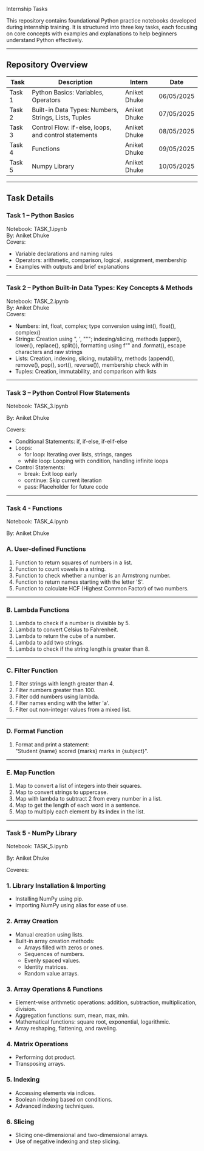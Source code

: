 Internship Tasks

This repository contains foundational Python practice notebooks developed during internship training. It is structured into three key tasks, each focusing on core concepts with examples and explanations to help beginners understand Python effectively.

---

##  Repository Overview

| Task | Description | Intern | Date |
|------|-------------|--------|------|
| Task 1 | Python Basics: Variables, Operators | Aniket Dhuke | 06/05/2025 |
| Task 2 | Built-in Data Types: Numbers, Strings, Lists, Tuples |  Aniket Dhuke | 07/05/2025 |
| Task 3 | Control Flow: if-else, loops, and control statements |  Aniket Dhuke | 08/05/2025 |
| Task 4 | Functions |  Aniket Dhuke | 09/05/2025 |
| Task 5 | Numpy Library |  Aniket Dhuke | 10/05/2025 |

---

##  Task Details

###  Task 1 – Python Basics  
Notebook: TASK_1.ipynb  
By:  Aniket Dhuke  
Covers:
- Variable declarations and naming rules  
- Operators: arithmetic, comparison, logical, assignment, membership  
- Examples with outputs and brief explanations  

---

###  Task 2 – Python Built-in Data Types: Key Concepts & Methods  
Notebook: TASK_2.ipynb  
By:  Aniket Dhuke  
Covers:
- Numbers: int, float, complex; type conversion using int(), float(), complex()  
- Strings: Creation using ", ', """; indexing/slicing, methods (upper(), lower(), replace(), split()), formatting using f"" and .format(), escape characters and raw strings  
- Lists: Creation, indexing, slicing, mutability, methods (append(), remove(), pop(), sort(), reverse()), membership check with in  
- Tuples: Creation, immutability, and comparison with lists  

---

###  Task 3 – Python Control Flow Statements  
Notebook: TASK_3.ipynb

By:  Aniket Dhuke  

Covers:
- Conditional Statements: if, if-else, if-elif-else  
- Loops:
  - for loop: Iterating over lists, strings, ranges  
  - while loop: Looping with condition, handling infinite loops  
- Control Statements:
  - break: Exit loop early  
  - continue: Skip current iteration  
  - pass: Placeholder for future code  

---

### Task 4 - Functions
Notebook: TASK_4.ipynb  

By: Aniket Dhuke

###  A. User-defined Functions
1. Function to return squares of numbers in a list.
2. Function to count vowels in a string.
3. Function to check whether a number is an Armstrong number.
4. Function to return names starting with the letter 'S'.
5. Function to calculate HCF (Highest Common Factor) of two numbers.

---

###  B. Lambda Functions
1. Lambda to check if a number is divisible by 5.
2. Lambda to convert Celsius to Fahrenheit.
3. Lambda to return the cube of a number.
4. Lambda to add two strings.
5. Lambda to check if the string length is greater than 8.

---

###  C. Filter Function
1. Filter strings with length greater than 4.
2. Filter numbers greater than 100.
3. Filter odd numbers using lambda.
4. Filter names ending with the letter 'a'.
5. Filter out non-integer values from a mixed list.

---

###  D. Format Function
1. Format and print a statement:  
   "Student {name} scored {marks} marks in {subject}".

---

###  E. Map Function
1. Map to convert a list of integers into their squares.
2. Map to convert strings to uppercase.
3. Map with lambda to subtract 2 from every number in a list.
4. Map to get the length of each word in a sentence.
5. Map to multiply each element by its index in the list.

---

### Task 5 - NumPy Library 
Notebook: TASK_5.ipynb  

By:  Aniket Dhuke

Coveres:

### 1. Library Installation & Importing
- Installing NumPy using pip.
- Importing NumPy using alias for ease of use.

### 2. Array Creation
- Manual creation using lists.
- Built-in array creation methods:
  - Arrays filled with zeros or ones.
  - Sequences of numbers.
  - Evenly spaced values.
  - Identity matrices.
  - Random value arrays.

### 3. Array Operations & Functions
- Element-wise arithmetic operations: addition, subtraction, multiplication, division.
- Aggregation functions: sum, mean, max, min.
- Mathematical functions: square root, exponential, logarithmic.
- Array reshaping, flattening, and raveling.

### 4. Matrix Operations
- Performing dot product.
- Transposing arrays.

### 5. Indexing
- Accessing elements via indices.
- Boolean indexing based on conditions.
- Advanced indexing techniques.

### 6. Slicing
- Slicing one-dimensional and two-dimensional arrays.
- Use of negative indexing and step slicing.


